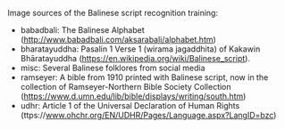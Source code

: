Image sources of the Balinese script recognition training:
- babadbali: The Balinese Alphabet (http://www.babadbali.com/aksarabali/alphabet.htm)
- bharatayuddha: Pasalin 1 Verse 1 (wirama jagaddhita) of Kakawin Bhāratayuddha (https://en.wikipedia.org/wiki/Balinese_script).
- misc: Several Balinese folklores from social media 
- ramseyer: A bible from 1910 printed with Balinese script, now in the collection of Ramseyer-Northern Bible Society Collection (https://www.d.umn.edu/lib/bible/displays/writing/south.htm)
- udhr: Article 1 of the Universal Declaration of Human Rights (ttps://www.ohchr.org/EN/UDHR/Pages/Language.aspx?LangID=bzc)
